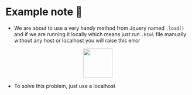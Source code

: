 # Example note 📓

- We are about to use a very handy method from Jquery named `.load()` and if we are running it locally which means just run `.html` file manually without any host or localhost you will raise this error

<p align="center">
    <img src="https://i.ibb.co/7tWvvph/image.png" height="80px"/>
</p>

- To solve this problem, just use a localhost